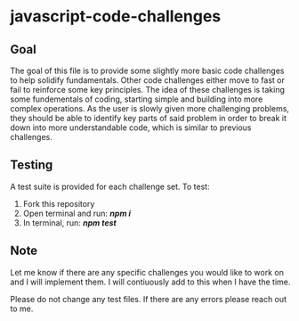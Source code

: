 # javascript-code-challenges


## Goal ##
The goal of this file is to provide some slightly more basic code challenges to help solidify fundamentals. Other code challenges either move to fast or fail to reinforce some key principles. The idea of these challenges is taking some fundementals of coding, starting simple and building into more complex operations. As the user is slowly given more challenging problems, they should be able to identify key parts of said problem in order to break it down into more understandable code, which is similar to previous challenges. 


## Testing ##
A test suite is provided for each challenge set. To test:

1. Fork this repository
2. Open terminal and run:   ***npm i***
3. In terminal, run:        ***npm test***


## Note ##
Let me know if there are any specific challenges you would like to work on and I will implement them. I will contiuously add to this when I have the time. 

Please do not change any test files.
If there are any errors please reach out to me.


